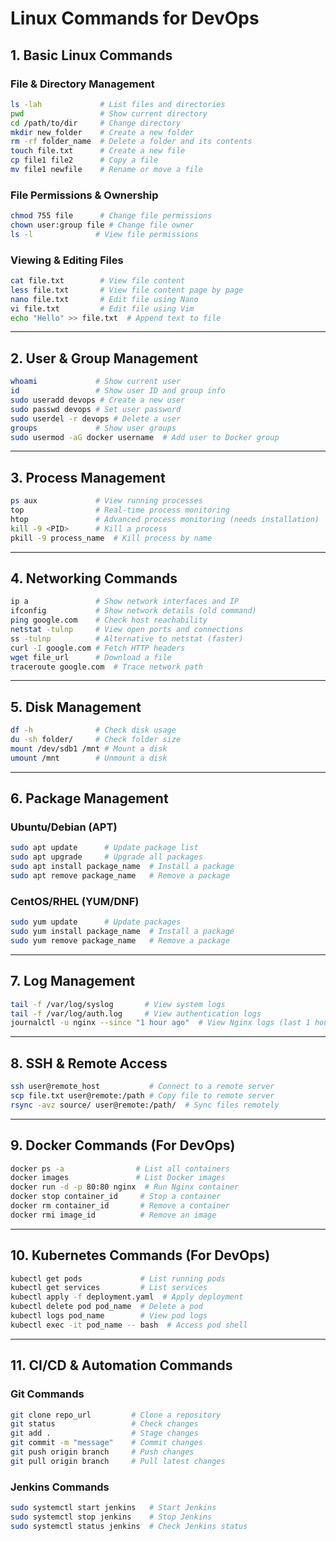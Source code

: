 # Linux Commands for DevOps

## 1. Basic Linux Commands

### **File & Directory Management**
```bash
ls -lah             # List files and directories
pwd                 # Show current directory
cd /path/to/dir     # Change directory
mkdir new_folder    # Create a new folder
rm -rf folder_name  # Delete a folder and its contents
touch file.txt      # Create a new file
cp file1 file2      # Copy a file
mv file1 newfile    # Rename or move a file
```

### **File Permissions & Ownership**
```bash
chmod 755 file      # Change file permissions
chown user:group file # Change file owner
ls -l              # View file permissions
```

### **Viewing & Editing Files**
```bash
cat file.txt        # View file content
less file.txt       # View file content page by page
nano file.txt       # Edit file using Nano
vi file.txt         # Edit file using Vim
echo "Hello" >> file.txt  # Append text to file
```

---

## 2. User & Group Management
```bash
whoami             # Show current user
id                 # Show user ID and group info
sudo useradd devops # Create a new user
sudo passwd devops # Set user password
sudo userdel -r devops # Delete a user
groups             # Show user groups
sudo usermod -aG docker username  # Add user to Docker group
```

---

## 3. Process Management
```bash
ps aux             # View running processes
top                # Real-time process monitoring
htop               # Advanced process monitoring (needs installation)
kill -9 <PID>      # Kill a process
pkill -9 process_name  # Kill process by name
```

---

## 4. Networking Commands
```bash
ip a               # Show network interfaces and IP
ifconfig           # Show network details (old command)
ping google.com    # Check host reachability
netstat -tulnp     # View open ports and connections
ss -tulnp          # Alternative to netstat (faster)
curl -I google.com # Fetch HTTP headers
wget file_url      # Download a file
traceroute google.com  # Trace network path
```

---

## 5. Disk Management
```bash
df -h              # Check disk usage
du -sh folder/     # Check folder size
mount /dev/sdb1 /mnt # Mount a disk
umount /mnt        # Unmount a disk
```

---

## 6. Package Management

### **Ubuntu/Debian (APT)**
```bash
sudo apt update      # Update package list
sudo apt upgrade     # Upgrade all packages
sudo apt install package_name  # Install a package
sudo apt remove package_name   # Remove a package
```

### **CentOS/RHEL (YUM/DNF)**
```bash
sudo yum update      # Update packages
sudo yum install package_name  # Install a package
sudo yum remove package_name   # Remove a package
```

---

## 7. Log Management
```bash
tail -f /var/log/syslog       # View system logs
tail -f /var/log/auth.log     # View authentication logs
journalctl -u nginx --since "1 hour ago"  # View Nginx logs (last 1 hour)
```

---

## 8. SSH & Remote Access
```bash
ssh user@remote_host           # Connect to a remote server
scp file.txt user@remote:/path # Copy file to remote server
rsync -avz source/ user@remote:/path/  # Sync files remotely
```

---

## 9. Docker Commands (For DevOps)
```bash
docker ps -a                # List all containers
docker images               # List Docker images
docker run -d -p 80:80 nginx  # Run Nginx container
docker stop container_id     # Stop a container
docker rm container_id       # Remove a container
docker rmi image_id          # Remove an image
```

---

## 10. Kubernetes Commands (For DevOps)
```bash
kubectl get pods             # List running pods
kubectl get services         # List services
kubectl apply -f deployment.yaml  # Apply deployment
kubectl delete pod pod_name  # Delete a pod
kubectl logs pod_name        # View pod logs
kubectl exec -it pod_name -- bash  # Access pod shell
```

---

## 11. CI/CD & Automation Commands

### **Git Commands**
```bash
git clone repo_url         # Clone a repository
git status                 # Check changes
git add .                  # Stage changes
git commit -m "message"    # Commit changes
git push origin branch     # Push changes
git pull origin branch     # Pull latest changes
```

### **Jenkins Commands**
```bash
sudo systemctl start jenkins   # Start Jenkins
sudo systemctl stop jenkins    # Stop Jenkins
sudo systemctl status jenkins  # Check Jenkins status
